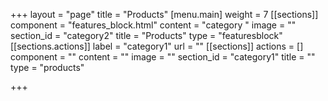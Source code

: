 +++
layout = "page"
title = "Products"
[menu.main]
weight = 7
[[sections]]
component = "features_block.html"
content = "category "
image = ""
section_id = "category2"
title = "Products"
type = "featuresblock"
[[sections.actions]]
label = "category1"
url = ""
[[sections]]
actions = []
component = ""
content = ""
image = ""
section_id = "category1"
title = ""
type = "products"

+++
